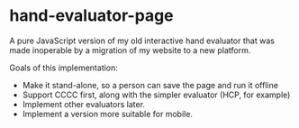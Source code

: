 # hand-evaluator-page
A pure JavaScript version of my old interactive hand evaluator that was made inoperable by a migration of my website to a new platform.

Goals of this implementation:
* Make it stand-alone, so a person can save the page and run it offline
* Support CCCC first, along with the simpler evaluator (HCP, for example)
* Implement other evaluators later.
* Implement a version more suitable for mobile.
